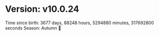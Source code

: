 # Version: v10.0.24
Time since birth: 3677 days, 88248 hours, 5294880 minutes, 317692800 seconds
Season: Autumn 🍁
